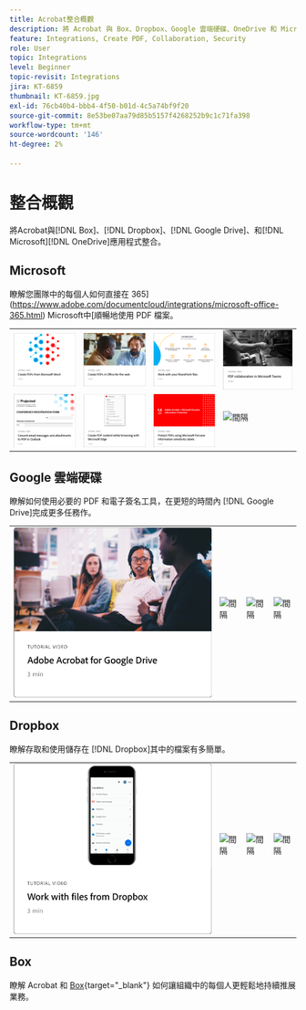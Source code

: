 ```yaml
---
title: Acrobat整合概觀
description: 將 Acrobat 與 Box、Dropbox、Google 雲端硬碟、OneDrive 和 Microsoft 應用程式整合
feature: Integrations, Create PDF, Collaboration, Security
role: User
topic: Integrations
level: Beginner
topic-revisit: Integrations
jira: KT-6859
thumbnail: KT-6859.jpg
exl-id: 76cb40b4-bbb4-4f50-b01d-4c5a74bf9f20
source-git-commit: 8e53be07aa79d85b5157f4268252b9c1c71fa398
workflow-type: tm+mt
source-wordcount: '146'
ht-degree: 2%

---
```


# 整合概觀

將Acrobat與[!DNL Box]、[!DNL Dropbox]、[!DNL Google Drive]、和[!DNL Microsoft][!DNL OneDrive]應用程式整合。

## Microsoft

瞭解您團隊中的每個人如何直接在 365](https://www.adobe.com/documentcloud/integrations/microsoft-office-365.html) Microsoft中[順暢地使用 PDF 檔案。

<table style="table-layout:fixed">
<tr>
  <td>
    <a href="createfromword.md">
      <img alt="從 Microsoft Word 建立 PDF 檔案" src="../assets/create-word.png" />
    </a>
  </td>
  <td>
    <a href="createofficeweb.md">
      <img alt="在網頁版中 [!DNL Office] 建立 PDF" src="../assets/office-web.png" />
    </a>
  </td> 
  <td>
    <a href="acrobatandsp.md">
      <img alt="處理您的 [!DNL SharePoint] 檔案" src="../assets/work-sharepoint.png" />
    </a>
  </td>
  <td>
    <a href="acrobatandteams.md">
      <img alt="PDF 共同作業 [!DNL Microsoft Teams]" src="../assets/collaboration-teams.png" />
    </a>
  </td>
</tr>
<tr>
  <td>
    <a href="outlook.md">
      <img alt="在 Outlook 中將電子郵件訊息和附件轉換為 PDF" src="../assets/outlook.png" />
    </a>
  </td>
  <td>
    <a href="edge.md">
      <img alt="使用 [!DNL Microsoft Edge]" src="../assets/edge.png" />
    </a>
  </td>
  <td>
    <a href="microsoftsensitivitylabels.md">
      <img alt="使用 [!DNL Microsoft Edge]" src="../assets/purview.png" />
    </a>
  </td>
  <td>
   <img alt="間隔" src="../assets/Grayspacer.png" />
    <div>
    <br>
  </td>
</tr>
</table>

## Google 雲端硬碟

瞭解如何使用必要的 PDF 和電子簽名工具，在更短的時間內 [!DNL Google Drive]完成更多任務作。

<table style="table-layout:fixed">
<tr>
  <td>
    <a href="acrobatandgoogle.md">
      <img alt="Google 雲端硬碟的Adobe Acrobat" src="../assets/google.png" />
    </a>
  </td>
  <td>
   <img alt="間隔" src="../assets/Whitespacer.png" />
    <div>
    <br>
  </td>
  <td>
   <img alt="間隔" src="../assets/Whitespacer.png" />
    <div>
    <br>
  </td>
  <td>
   <img alt="間隔" src="../assets/Whitespacer.png" />
    <div>
    <br>
  </td>
</tr>
</table>

## Dropbox

瞭解存取和使用儲存在 [!DNL Dropbox]其中的檔案有多簡單。

<table style="table-layout:fixed">
<tr>
  <td>
    <a href="acrobat-dropbox.md">
      <img alt="使用來自 [!DNL Dropbox]" src="../assets/work-dropbox.png" />
    </a>
  </td>
  <td>
   <img alt="間隔" src="../assets/Whitespacer.png" />
    <div>
    <br>
  </td>
  <td>
   <img alt="間隔" src="../assets/Whitespacer.png" />
    <div>
    <br>
  </td>
  <td>
   <img alt="間隔" src="../assets/Whitespacer.png" />
    <div>
    <br>
  </td>
</tr>
</table>

## Box

瞭解 Acrobat 和 [Box](https://www.adobe.com/documentcloud/integrations/box.html){target="_blank"} 如何讓組織中的每個人更輕鬆地持續推展業務。
